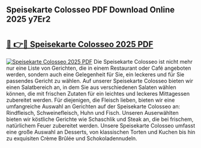## Speisekarte Colosseo PDF Download Online 2025 y7Er2

# <h2><a href="http://gc7q48.nevu.top/?p=Speisekarte+Colosseo">🔗 👉🔴 Speisekarte Colosseo 2025 PDF</a></h2>

[![Speisekarte Colosseo 2025 PDF](https://i.imgur.com/dBaPXMq.png)](http://gc7q48.nevu.top/?p=Speisekarte+Colosseo)
Die Speisekarte Colosseo ist nicht mehr nur eine Liste von Gerichten, die in einem Restaurant oder Café angeboten werden, sondern auch eine Gelegenheit für Sie, ein leckeres und für Sie passendes Gericht zu wählen. Auf unserer Speisekarte Colosseo bieten wir einen Salatbereich an, in dem Sie aus verschiedenen Salaten wählen können, die mit frischen Zutaten für ein leichtes und leckeres Mittagessen zubereitet werden. Für diejenigen, die Fleisch lieben, bieten wir eine umfangreiche Auswahl an Gerichten auf der Speisekarte Colosseo an: Rindfleisch, Schweinefleisch, Huhn und Fisch. Unseren Auserwählten bieten wir köstliche Gerichte wie Schaschlik und Steak an, die bei frischem, natürlichem Feuer zubereitet werden. Unsere Speisekarte Colosseo umfasst eine große Auswahl an Desserts, von klassischen Torten und Kuchen bis hin zu exquisiten Crème Brûlée und Schokoladennudeln.
